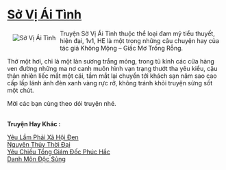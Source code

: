 <a href="https://utruyen.com/so-vi-ai-tinh/21404/" title="Sở Vị Ái Tình"><h1>Sở Vị Ái Tình</h1></a><div style="display:table"><img align="right" style="float: left; padding: 10px;" src="https://utruyen.com/images/story/200x260/so-vi-ai-tinh.jpg" alt="Sở Vị Ái Tình">Truyện Sở Vị Ái Tình thuộc thể loại đam mỹ tiểu thuyết, hiện đại, 1v1, HE là một trong những câu chuyện hay của tác giả Không Mộng – Giấc Mơ Trống Rỗng.<p></p>Thở một hơi, chỉ là một làn sương trắng mỏng, trong tủ kính các cửa hàng ven đường những ma nơ canh muôn hình vạn trạng thướt tha yêu kiều, cậu thản nhiên liếc mắt một cái, tầm mắt lại chuyển tới khách sạn năm sao cao cấp lấp lánh ánh đèn xanh vàng rực rỡ, không tránh khỏi truyện sửng sốt một chút.<p></p>Mời các bạn cùng theo dói truyện nhé.</div><p><br><b>Truyện Hay Khác :</b></p><a href="https://utruyen.com/yeu-lam-phai-xa-hoi-den/21402/" alt="Yêu Lầm Phải Xã Hội Đen">Yêu Lầm Phải Xã Hội Đen</a><br/><a href="https://github.com/quanluxury/truyenhot/tree/master/truyenhay/22222/" alt="Nguyên Thủy Thời Đại">Nguyên Thủy Thời Đại</a><br/><a href="https://github.com/quanluxury/truyenhot/tree/master/truyenhay/15631/" alt="Yêu Chiều Tổng Giám Đốc Phúc Hắc">Yêu Chiều Tổng Giám Đốc Phúc Hắc</a><br/><a href="https://github.com/quanluxury/truyenhot/tree/master/truyenhay/17063/" alt="Danh Môn Độc Sủng">Danh Môn Độc Sủng</a><br/>